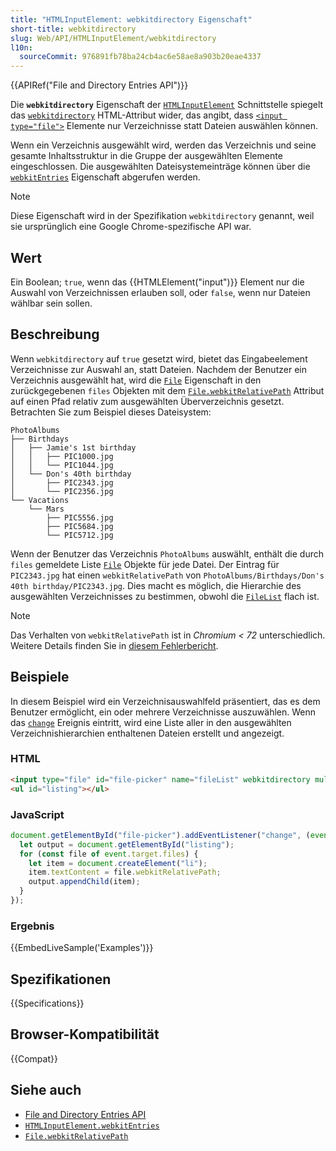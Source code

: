 ```yaml
---
title: "HTMLInputElement: webkitdirectory Eigenschaft"
short-title: webkitdirectory
slug: Web/API/HTMLInputElement/webkitdirectory
l10n:
  sourceCommit: 976891fb78ba24cb4ac6e58ae8a903b20eae4337
---
```


{{APIRef("File and Directory Entries API")}}

Die **`webkitdirectory`** Eigenschaft der [`HTMLInputElement`](/de/docs/Web/API/HTMLInputElement) Schnittstelle spiegelt das [`webkitdirectory`](/de/docs/Web/HTML/Reference/Elements/input/file#webkitdirectory) HTML-Attribut wider, das angibt, dass [`<input type="file">`](/de/docs/Web/HTML/Reference/Elements/input/file) Elemente nur Verzeichnisse statt Dateien auswählen können.

Wenn ein Verzeichnis ausgewählt wird, werden das Verzeichnis und seine gesamte Inhaltsstruktur in die Gruppe der ausgewählten Elemente eingeschlossen.
Die ausgewählten Dateisystemeinträge können über die [`webkitEntries`](/de/docs/Web/API/HTMLInputElement/webkitEntries) Eigenschaft abgerufen werden.

> [!NOTE]
> Diese Eigenschaft wird in der Spezifikation `webkitdirectory` genannt, weil sie ursprünglich eine Google Chrome-spezifische API war.

## Wert

Ein Boolean; `true`, wenn das {{HTMLElement("input")}} Element nur die Auswahl von Verzeichnissen erlauben soll, oder `false`, wenn nur Dateien wählbar sein sollen.

## Beschreibung

Wenn `webkitdirectory` auf `true` gesetzt wird, bietet das Eingabeelement Verzeichnisse zur Auswahl an, statt Dateien.
Nachdem der Benutzer ein Verzeichnis ausgewählt hat, wird die [`File`](/de/docs/Web/API/File) Eigenschaft in den zurückgegebenen `files` Objekten mit dem [`File.webkitRelativePath`](/de/docs/Web/API/File/webkitRelativePath) Attribut auf einen Pfad relativ zum ausgewählten Überverzeichnis gesetzt.
Betrachten Sie zum Beispiel dieses Dateisystem:

```plain
PhotoAlbums
├── Birthdays
│   ├── Jamie's 1st birthday
│   │   ├── PIC1000.jpg
│   │   └── PIC1044.jpg
│   └── Don's 40th birthday
│       ├── PIC2343.jpg
│       └── PIC2356.jpg
└── Vacations
    └── Mars
        ├── PIC5556.jpg
        ├── PIC5684.jpg
        └── PIC5712.jpg
```

Wenn der Benutzer das Verzeichnis `PhotoAlbums` auswählt, enthält die durch `files` gemeldete Liste [`File`](/de/docs/Web/API/File) Objekte für jede Datei.
Der Eintrag für `PIC2343.jpg` hat einen `webkitRelativePath` von `PhotoAlbums/Birthdays/Don's 40th birthday/PIC2343.jpg`.
Dies macht es möglich, die Hierarchie des ausgewählten Verzeichnisses zu bestimmen, obwohl die [`FileList`](/de/docs/Web/API/FileList) flach ist.

> [!NOTE]
> Das Verhalten von `webkitRelativePath` ist in _Chromium < 72_ unterschiedlich.
> Weitere Details finden Sie in [diesem Fehlerbericht](https://crbug.com/124187).

## Beispiele

In diesem Beispiel wird ein Verzeichnisauswahlfeld präsentiert, das es dem Benutzer ermöglicht, ein oder mehrere Verzeichnisse auszuwählen.
Wenn das [`change`](/de/docs/Web/API/HTMLElement/change_event) Ereignis eintritt, wird eine Liste aller in den ausgewählten Verzeichnishierarchien enthaltenen Dateien erstellt und angezeigt.

### HTML

```html
<input type="file" id="file-picker" name="fileList" webkitdirectory multiple />
<ul id="listing"></ul>
```

### JavaScript

```js
document.getElementById("file-picker").addEventListener("change", (event) => {
  let output = document.getElementById("listing");
  for (const file of event.target.files) {
    let item = document.createElement("li");
    item.textContent = file.webkitRelativePath;
    output.appendChild(item);
  }
});
```

### Ergebnis

{{EmbedLiveSample('Examples')}}

## Spezifikationen

{{Specifications}}

## Browser-Kompatibilität

{{Compat}}

## Siehe auch

- [File and Directory Entries API](/de/docs/Web/API/File_and_Directory_Entries_API)
- [`HTMLInputElement.webkitEntries`](/de/docs/Web/API/HTMLInputElement/webkitEntries)
- [`File.webkitRelativePath`](/de/docs/Web/API/File/webkitRelativePath)
